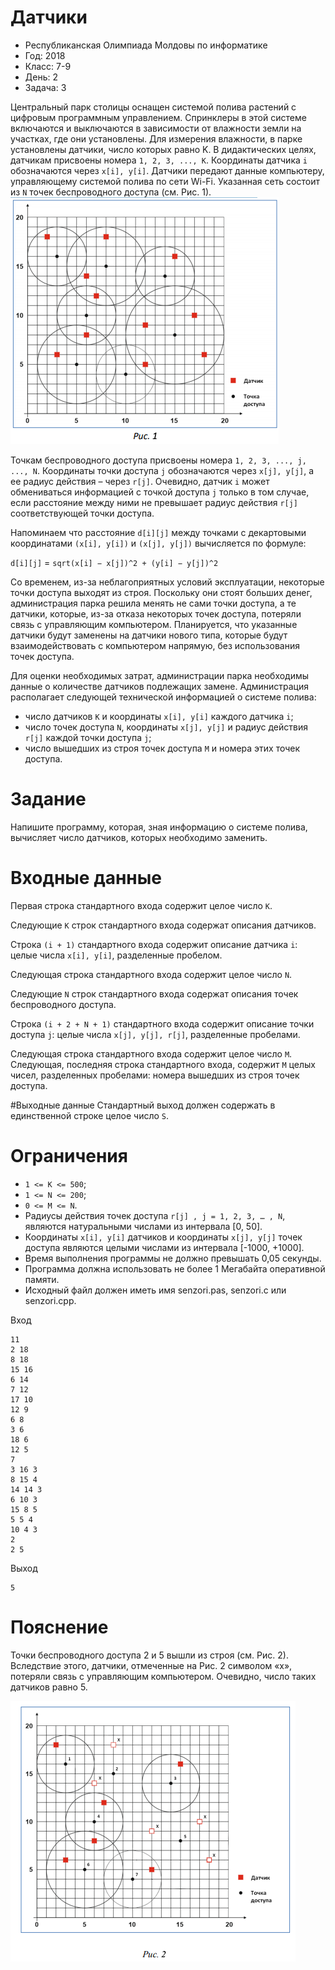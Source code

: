 # Датчики

* Республиканская Олимпиада Молдовы по информатике
* Год: 2018
* Класс: 7-9
* День: 2
* Задача: 3

Центральный парк столицы оснащен системой полива растений с цифровым
программным управлением. Спринклеры в этой системе включаются и выключаются в
зависимости от влажности земли на участках, где они установлены.
Для измерения влажности, в парке установлены датчики, число которых равно K. В
дидактических целях,
датчикам присвоены номера `1, 2, 3, ..., K`. Координаты датчика `i` обозначаются через `x[i], y[i]`.
Датчики передают данные компьютеру, управляющему системой полива по сети Wi-Fi. Указанная сеть состоит из `N`
точек беспроводного доступа (см. Рис. 1).
![img1](img1.png)

Точкам беспроводного доступа присвоены номера `1, 2, 3, ..., j, ..., N`. 
Координаты точки доступа `j` обозначаются через `x[j], y[j]`, а ее радиус действия – через `r[j]`.
Очевидно, датчик `i` может обмениваться информацией с точкой доступа `j` только в том случае, 
если расстояние между ними не превышает радиус действия `r[j]` соответствующей точки доступа.

Напоминаем что расстояние `d[i][j]` между точками с декартовыми координатами `(x[i], y[i])` и `(x[j], y[j])` вычисляется по формуле:

`d[i][j]` = `sqrt(x[i] − x[j])^2 + (y[i] − y[j])^2`

Со временем, из-за неблагоприятных условий эксплуатации, некоторые точки доступа
выходят из строя. Поскольку они стоят больших денег, администрация парка решила менять
не сами точки доступа, а те датчики, которые, из-за отказа некоторых точек доступа,
потеряли связь с управляющим компьютером. Планируется, что указанные датчики будут
заменены на датчики нового типа, которые будут взаимодействовать с компьютером
напрямую, без использования точек доступа.

Для оценки необходимых затрат, администрации парка необходимы данные о
количестве датчиков подлежащих замене. Администрация располагает следующей
технической информацией о системе полива:
* число датчиков `K` и координаты `x[i], y[i]` каждого датчика `i`;
* число точек доступа `N`, координаты `x[j], y[j]` и радиус действия `r[j]` каждой точки доступа `j`;
* число вышедших из строя точек доступа `M` и номера этих точек доступа.

# Задание
Напишите программу, которая, зная информацию о системе полива, вычисляет число датчиков, которых необходимо заменить.

# Входные данные 
Первая строка стандартного входа содержит целое число `K`. 

Следующие `K` строк стандартного входа содержат описания датчиков. 

Строка `(i + 1)` стандартного входа содержит описание датчика `i`: целые числа `x[i], y[i]`, разделенные пробелом.

Следующая строка стандартного входа содержит целое число `N`. 

Следующие `N` строк стандартного входа содержат описания  точек беспроводного доступа. 

Строка `(i + 2 + N + 1)` стандартного входа содержит описание точки доступа `j`:  целые числа `x[j], y[j], r[j]`, 
разделенные пробелами.

Следующая строка стандартного входа содержит целое число `M`. Следующая,
последняя строка стандартного входа, содержит `M` целых чисел, разделенных пробелами: номера вышедших из строя точек доступа.

#Выходные данные 
Стандартный выход должен содержать в единственной строке целое число `S`.

# Ограничения
* `1 <= K <= 500`; 
* `1 <= N <= 200`; 
* `0 <= M <= N`. 
* Радиусы действия точек доступа `r[j] , j = 1, 2, 3, … , N`, являются натуральными числами из интервала [0, 50].
* Координаты `x[i], y[i]` датчиков и координаты `x[j], y[j]` точек доступа являются целыми числами из интервала [-1000, +1000]. 
* Время выполнения программы не должно превышать 0,05 секунды.
* Программа должна использовать не более 1 Мегабайта оперативной памяти. 
* Исходный файл должен иметь имя senzori.pas, senzori.c или senzori.cpp.


Вход 
```
11
2 18
8 18
15 16
6 14
7 12
17 10
12 9
6 8
3 6
18 6
12 5
7
3 16 3
8 15 4
14 14 3
6 10 3
15 8 5
5 5 4
10 4 3
2
2 5
```

Выход
```
5
```
# Пояснение 
Точки беспроводного доступа 2 и 5 вышли из строя (см. Рис. 2). 
Вследствие этого, датчики, отмеченные на Рис. 2 символом «x», потеряли связь с управляющим
компьютером. Очевидно, число таких датчиков равно 5.

![img2](img2.png)